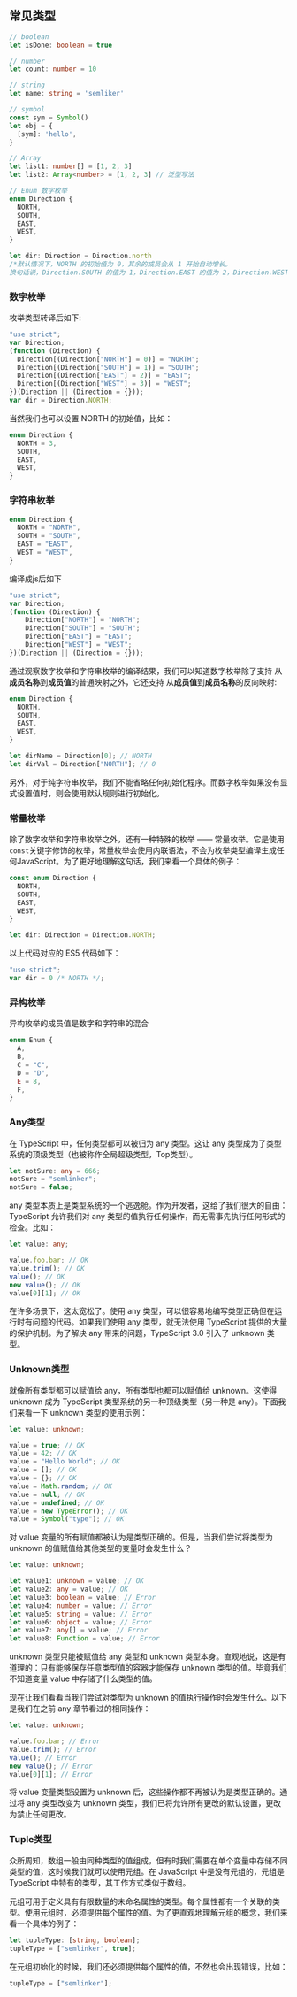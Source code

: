 ## 常见类型
```typescript
// boolean
let isDone: boolean = true

// number
let count: number = 10

// string
let name: string = 'semliker'

// symbol
const sym = Symbol()
let obj = {
  [sym]: 'hello',
}

// Array
let list1: number[] = [1, 2, 3]
let list2: Array<number> = [1, 2, 3] // 泛型写法

// Enum 数字枚举
enum Direction {
  NORTH,
  SOUTH,
  EAST,
  WEST,
}

let dir: Direction = Direction.north
/*默认情况下，NORTH 的初始值为 0，其余的成员会从 1 开始自动增长。
换句话说，Direction.SOUTH 的值为 1，Direction.EAST 的值为 2，Direction.WEST 的值为 3。*/
```
### 数字枚举
枚举类型转译后如下:
```javascript
"use strict";
var Direction;
(function (Direction) {
  Direction[(Direction["NORTH"] = 0)] = "NORTH";
  Direction[(Direction["SOUTH"] = 1)] = "SOUTH";
  Direction[(Direction["EAST"] = 2)] = "EAST";
  Direction[(Direction["WEST"] = 3)] = "WEST";
})(Direction || (Direction = {}));
var dir = Direction.NORTH;
```
当然我们也可以设置 NORTH 的初始值，比如：
```typescript
enum Direction {
  NORTH = 3,
  SOUTH,
  EAST,
  WEST,
}
```
### 字符串枚举
```ts
enum Direction {
  NORTH = "NORTH",
  SOUTH = "SOUTH",
  EAST = "EAST",
  WEST = "WEST",
}
```
编译成js后如下
```js
"use strict";
var Direction;
(function (Direction) {
    Direction["NORTH"] = "NORTH";
    Direction["SOUTH"] = "SOUTH";
    Direction["EAST"] = "EAST";
    Direction["WEST"] = "WEST";
})(Direction || (Direction = {}));
```
通过观察数字枚举和字符串枚举的编译结果，我们可以知道数字枚举除了支持 从**成员名称**到**成员值**的普通映射之外，它还支持 从**成员值**到**成员名称**的反向映射:
```ts
enum Direction {
  NORTH,
  SOUTH,
  EAST,
  WEST,
}

let dirName = Direction[0]; // NORTH
let dirVal = Direction["NORTH"]; // 0
```
另外，对于纯字符串枚举，我们不能省略任何初始化程序。而数字枚举如果没有显式设置值时，则会使用默认规则进行初始化。
### 常量枚举
除了数字枚举和字符串枚举之外，还有一种特殊的枚举 —— 常量枚举。它是使用`const`关键字修饰的枚举，常量枚举会使用内联语法，不会为枚举类型编译生成任何JavaScript。为了更好地理解这句话，我们来看一个具体的例子：
```ts
const enum Direction {
  NORTH,
  SOUTH,
  EAST,
  WEST,
}

let dir: Direction = Direction.NORTH;
```
以上代码对应的 ES5 代码如下：
```js
"use strict";
var dir = 0 /* NORTH */;
```
### 异构枚举
异构枚举的成员值是数字和字符串的混合
```ts
enum Enum {
  A,
  B,
  C = "C",
  D = "D",
  E = 8,
  F,
}
```
### Any类型
在 TypeScript 中，任何类型都可以被归为 any 类型。这让 any 类型成为了类型系统的顶级类型（也被称作全局超级类型，Top类型）。
```ts
let notSure: any = 666;
notSure = "semlinker";
notSure = false;
```
any 类型本质上是类型系统的一个逃逸舱。作为开发者，这给了我们很大的自由：TypeScript 允许我们对 any 类型的值执行任何操作，而无需事先执行任何形式的检查。比如：
```ts
let value: any;

value.foo.bar; // OK
value.trim(); // OK
value(); // OK
new value(); // OK
value[0][1]; // OK
```
在许多场景下，这太宽松了。使用 any 类型，可以很容易地编写类型正确但在运行时有问题的代码。如果我们使用 any 类型，就无法使用 TypeScript 提供的大量的保护机制。为了解决 any 带来的问题，TypeScript 3.0 引入了 unknown 类型。

### Unknown类型
就像所有类型都可以赋值给 any，所有类型也都可以赋值给 unknown。这使得 unknown 成为 TypeScript 类型系统的另一种顶级类型（另一种是 any）。下面我们来看一下 unknown 类型的使用示例：
```ts
let value: unknown;

value = true; // OK
value = 42; // OK
value = "Hello World"; // OK
value = []; // OK
value = {}; // OK
value = Math.random; // OK
value = null; // OK
value = undefined; // OK
value = new TypeError(); // OK
value = Symbol("type"); // OK
```
对 value 变量的所有赋值都被认为是类型正确的。但是，当我们尝试将类型为 unknown 的值赋值给其他类型的变量时会发生什么？
```ts
let value: unknown;

let value1: unknown = value; // OK
let value2: any = value; // OK
let value3: boolean = value; // Error
let value4: number = value; // Error
let value5: string = value; // Error
let value6: object = value; // Error
let value7: any[] = value; // Error
let value8: Function = value; // Error
```
unknown 类型只能被赋值给 any 类型和 unknown 类型本身。直观地说，这是有道理的：只有能够保存任意类型值的容器才能保存 unknown 类型的值。毕竟我们不知道变量 value 中存储了什么类型的值。

现在让我们看看当我们尝试对类型为 unknown 的值执行操作时会发生什么。以下是我们在之前 any 章节看过的相同操作：
```ts
let value: unknown;

value.foo.bar; // Error
value.trim(); // Error
value(); // Error
new value(); // Error
value[0][1]; // Error
```
将 value 变量类型设置为 unknown 后，这些操作都不再被认为是类型正确的。通过将 any 类型改变为 unknown 类型，我们已将允许所有更改的默认设置，更改为禁止任何更改。

### Tuple类型
众所周知，数组一般由同种类型的值组成，但有时我们需要在单个变量中存储不同类型的值，这时候我们就可以使用元组。在 JavaScript 中是没有元组的，元组是 TypeScript 中特有的类型，其工作方式类似于数组。

元组可用于定义具有有限数量的未命名属性的类型。每个属性都有一个关联的类型。使用元组时，必须提供每个属性的值。为了更直观地理解元组的概念，我们来看一个具体的例子：
```ts
let tupleType: [string, boolean];
tupleType = ["semlinker", true];
```
在元组初始化的时候，我们还必须提供每个属性的值，不然也会出现错误，比如：
```ts
tupleType = ["semlinker"];
```